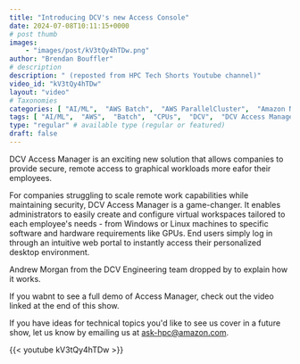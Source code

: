 ```yaml
---
title: "Introducing DCV's new Access Console"
date: 2024-07-08T10:11:15+0000
# post thumb
images:
    - "images/post/kV3tQy4hTDw.png"
author: "Brendan Bouffler"
# description
description: " (reposted from HPC Tech Shorts Youtube channel)"
video_id: "kV3tQy4hTDw"
layout: "video"
# Taxonomies
categories: [ "AI/ML",  "AWS Batch",  "AWS ParallelCluster",  "Amazon NICE DCV",  "Elastic Fabric Adapter",  "Life Sciences", ]
tags: [ "AI/ML",  "AWS",  "Batch",  "CPUs",  "DCV",  "DCV Access Manager",  "DCV Session Broker",  "DCV Session Manager",  "EC2",  "EFA",  "GPUs",  "HPC",  "High Performance Computing",  "Lustre",  "MPI",  "NCCL",  "ParallelCluster",  "Schedulers",  "Storage",  "autoscaling",  "aws batch",  "bioinformatics",  "cloud computing",  "elastic",  "elastic fabric adapter",  "hpc instances",  "infiniband",  "job scheduling",  "scientific computing",  "supercomputing",  "technical computing",  "tightly-coupled",  "virtualization",  "vizualization",  "techshorts", ]
type: "regular" # available type (regular or featured)
draft: false
---
```


DCV Access Manager is an exciting new solution that allows companies to provide secure, remote access to graphical workloads more eafor their employees.

For companies struggling to scale remote work capabilities while maintaining security, DCV Access Manager is a game-changer. It enables administrators to easily create and configure virtual workspaces tailored to each employee's needs - from Windows or Linux machines to specific software and hardware requirements like GPUs. End users simply log in through an intuitive web portal to instantly access their personalized desktop environment.

Andrew Morgan from the DCV Engineering team dropped by to explain how it works.

If you wabnt to see a full demo of Access Manager, check out the video linked at the end of this show.

If you have ideas for technical topics you'd like to see us cover in a future show, let us know by emailing us at ask-hpc@amazon.com.

{{< youtube kV3tQy4hTDw >}}